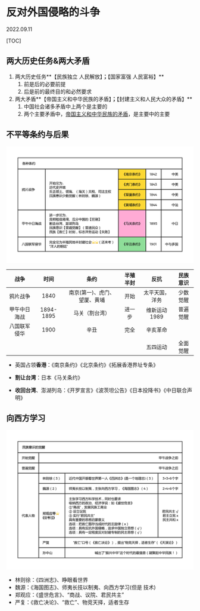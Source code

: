 # 反对外国侵略的斗争
2022.09.11

[TOC]

## 两大历史任务&两大矛盾

1. 两大历史任务**【民族独立 人民解放】**；**【国家富强 人民富裕】**
   1. 前是后的必要前提
   2. 后是前的最终目的和必然要求
2. 两大矛盾**【帝国主义和中华民族的矛盾】**；**【封建主义和人民大众的矛盾】**
   1. 中国社会诸多矛盾中上两个是主要的
   2. 两个主要矛盾中，<u>帝国主义和中华民族的矛盾</u>，是主要中的主要

## 不平等条约与后果

![img](resources/各种条约.png)

|     战争     |   时间    |             条约             | 半殖半封 |      反抗      | 民族意识 |
| :----------: | :-------: | :--------------------------: | :------: | :------------: | :------: |
|   鸦片战争   |   1840    | 南京(第一)、虎门、望厦、黄埔 |   开始   | 太平天国，洋务 | 少数觉醒 |
| 甲午中日海战 | 1894-1895 |        马关（割台湾）        |  进一步  |  维新运动1989  | 普遍觉醒 |
| 八国联军侵华 |   1900    |             辛丑             |   完全   |    辛亥革命    |          |
|              |           |                              |          |    五四运动    | 全面觉醒 |

* 英国占领**香港**：《南京条约》《北京条约》《拓展香港界址专条》

* **割让台湾**：日本《马关条约》

* **收回台湾**、澎湖列岛：《开罗宣言》《波茨坦公告》《日本投降书》《中日联合声明》

## 向西方学习

![img](./resources/民族意识的觉醒.png)

* 林则徐：《四洲志》、睁眼看世界
* 魏源：《海国图志》、师夷长技以制夷、向西方学习(但是 技术)
* 郑观应：《盛世危言》、“商战、议院、君民共主”
* 严复：《救亡决论》、“救亡”、物竞天择，适者生存


